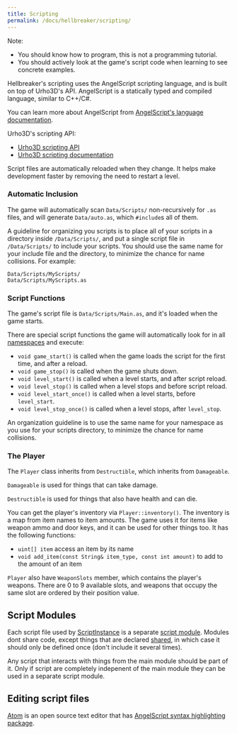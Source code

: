 ```yaml
---
title: Scripting
permalink: /docs/hellbreaker/scripting/
---
```


Note:
- You should know how to program, this is not a programming tutorial.
- You should actively look at the game's script code when learning to see concrete examples.

Hellbreaker's scripting uses the AngelScript scripting language, and is built on top of Urho3D's API.
AngelScript is a statically typed and compiled language, similar to C++/C#.

You can learn more about AngelScript from [AngelScript's language documentation](http://www.angelcode.com/angelscript/sdk/docs/manual/doc_script.html).

Urho3D's scripting API:
- [Urho3D scripting API](https://urho3d.github.io/documentation/HEAD/_script_a_p_i.html)
- [Urho3D scripting documentation](https://urho3d.github.io/documentation/HEAD/_scripting.html)

Script files are automatically reloaded when they change.
It helps make development faster by removing the need to restart a level.


### Automatic Inclusion
The game will automatically scan `Data/Scripts/` non-recursively for `.as` files, and will generate `Data/auto.as`, which `#include`s all of them.

A guideline for organizing you scripts is to place all of your scripts in a directory inside `/Data/Scripts/`, and put a single script file in `/Data/Scripts/` to include your scripts.
You should use the same name for your include file and the directory, to minimize the chance for name collisions. For example:
```
Data/Scripts/MyScripts/
Data/Scripts/MyScripts.as
```

### Script Functions
The game's script file is `Data/Scripts/Main.as`, and it's loaded when the game starts.

There are special script functions the game will automatically look for in all [namespaces](http://www.angelcode.com/angelscript/sdk/docs/manual/doc_global_namespace.html) and execute:
- `void game_start()` is called when the game loads the script for the first time, and after a reload.
- `void game_stop()` is called when the game shuts down.
- `void level_start()` is called when a level starts, and after script reload.
- `void level_stop()` is called when a level stops and before script reload.
- `void level_start_once()` is called when a level starts, before `level_start`.
- `void level_stop_once()` is called when a level stops, after `level_stop`.

An organization guideline is to use the same name for your namespace as you use for your scripts directory, to minimize the chance for name collisions.


### The Player

The `Player` class inherits from `Destructible`, which inherits from `Damageable`.

`Damageable` is used for things that can take damage.

`Destructible` is used for things that also have health and can die.

You can get the player's inventory via `Player::inventory()`.
The inventory is a map from item names to item amounts. The game uses it for items like weapon ammo and door keys, and it can be used for other things too.
It has the following functions:
- `uint[] item` access an item by its name
- `void add_item(const String& item_type, const int amount)` to add to the amount of an item

`Player` also have `WeaponSlots` member, which contains the player's weapons.
There are 0 to 9 available slots, and weapons that occupy the same slot are ordered by their position value.


## Script Modules

Each script file used by [ScriptInstance](https://urho3d.github.io/documentation/HEAD/class_urho3_d_1_1_script_instance.html) is a separate [script module](http://www.angelcode.com/angelscript/sdk/docs/manual/doc_module.html).
Modules dont share code, except things that are declared [shared](http://www.angelcode.com/angelscript/sdk/docs/manual/doc_script_shared.html), in which case it should only be defined once (don't include it several times).

Any script that interacts with things from the main module should be part of it.
Only if script are completely indepenent of the main module they can be used in a separate script module.


## Editing script files

[Atom](https://atom.io/) is an open source text editor that has [AngelScript syntax highlighting package](https://atom.io/packages/language-angelscript).